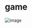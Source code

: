 # game
![image](https://user-images.githubusercontent.com/92112472/143681542-2891941f-5dfd-4012-85fe-e656c0ec7d60.png)
